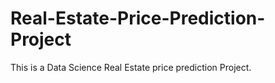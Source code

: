 # Real-Estate-Price-Prediction-Project
This is a Data Science Real Estate price prediction Project.
